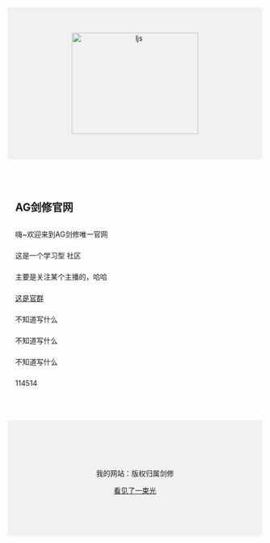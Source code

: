 <body>
<div style="
background-color:#f1f1f1;
text-align:center;
padding:50px
">
<img src="file:///C:/Users/Administrator/Desktop/%E6%97%A5%E5%B8%B8%E6%96%87%E4%BB%B6/1.png" alt="ljs" width="250px" height= "200px">
</div>
<div style="
max-width:700px;
margin: 30px auto;
padding:15px;
line-height:2.0;
">
<h2>AG剑修官网</h2>
<p>嗨~欢迎来到AG剑修唯一官网</p>
<p>这是一个学习型 社区</p>
<p>主要是关注某个主播的，哈哈</p>
<a href="https://qm.qq.com/q/1WdIVuYXqc">这是官群</a>
<p>不知道写什么</p>
<p>不知道写什么</p>
<p>不知道写什么 </p>
<p>114514<hettle>
</div>
<div style="
background-color:#f1f1f1;
text-align:center;
padding:80px
">
<p>我的网站：版权归属剑修</p>
<a href="https://space.bilibili.com/36518358?spm_id_from=333.1007.0.0">看见了一束光</a>
</div>
</body>
